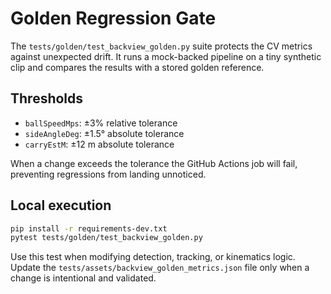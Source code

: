 # Golden Regression Gate

The `tests/golden/test_backview_golden.py` suite protects the CV metrics against
unexpected drift. It runs a mock-backed pipeline on a tiny synthetic clip and
compares the results with a stored golden reference.

## Thresholds

- `ballSpeedMps`: ±3% relative tolerance
- `sideAngleDeg`: ±1.5° absolute tolerance
- `carryEstM`: ±12 m absolute tolerance

When a change exceeds the tolerance the GitHub Actions job will fail, preventing
regressions from landing unnoticed.

## Local execution

```bash
pip install -r requirements-dev.txt
pytest tests/golden/test_backview_golden.py
```

Use this test when modifying detection, tracking, or kinematics logic. Update
the `tests/assets/backview_golden_metrics.json` file only when a change is
intentional and validated.
